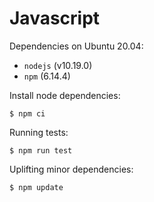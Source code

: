 # Javascript

Dependencies on Ubuntu 20.04:

* `nodejs` (v10.19.0)
* `npm` (6.14.4)

Install node dependencies:

```
$ npm ci
```

Running tests:

```
$ npm run test
```

Uplifting minor dependencies:

```
$ npm update
```
